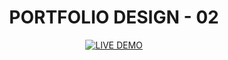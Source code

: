 <div align="center">
  
  # PORTFOLIO DESIGN - 02 

  [![LIVE DEMO](https://img.shields.io/badge/Live-Demo-27AE60?style=for-the-badge&logo=google-chrome&logoColor=white)](https://shazee-04.github.io/portfolio-2/)  
  
</div>

